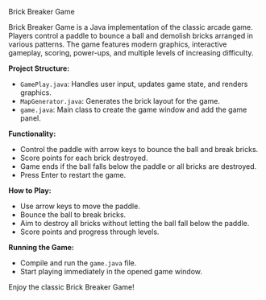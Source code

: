 Brick Breaker Game

Brick Breaker Game is a Java implementation of the classic arcade game. Players control a paddle to bounce a ball and demolish bricks arranged in various patterns. The game features modern graphics, interactive gameplay, scoring, power-ups, and multiple levels of increasing difficulty.

**Project Structure:**
- `GamePlay.java`: Handles user input, updates game state, and renders graphics.
- `MapGenerator.java`: Generates the brick layout for the game.
- `game.java`: Main class to create the game window and add the game panel.

**Functionality:**
- Control the paddle with arrow keys to bounce the ball and break bricks.
- Score points for each brick destroyed.
- Game ends if the ball falls below the paddle or all bricks are destroyed.
- Press Enter to restart the game.

**How to Play:**
- Use arrow keys to move the paddle.
- Bounce the ball to break bricks.
- Aim to destroy all bricks without letting the ball fall below the paddle.
- Score points and progress through levels.

**Running the Game:**
- Compile and run the `game.java` file.
- Start playing immediately in the opened game window.

Enjoy the classic Brick Breaker Game!
